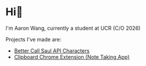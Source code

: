 <h1>Hi🙂</h1>

<p>I'm Aaron Wang, currently a student at UCR (C/O 2026)</p>
<p>Projects I've made are: </p>
<ul>
<li><a href="https://github.com/1aaronw/bcs-characters">Better Call Saul API Characters</a></li>
<li><a href="https://github.com/1aaronw/Clipboard">Clipboard Chrome Extension (Note Taking App)</a></li>
</ul>

